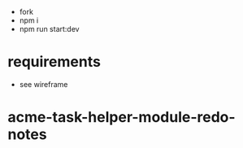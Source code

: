 - fork
- npm i
- npm run start:dev


# requirements

- see wireframe
# acme-task-helper-module-redo-notes
